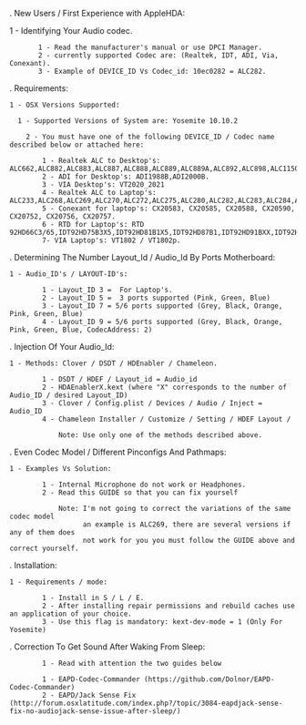 . New Users / First Experience with AppleHDA:
 
  1 - Identifying Your Audio codec.
   
           1 - Read the manufacturer's manual or use DPCI Manager.
           2 - currently supported Codec are: (Realtek, IDT, ADI, Via, Conexant).
           3 - Example of DEVICE_ID Vs Codec_id: 10ec0282 = ALC282.
 
  . Requirements:
 
    1 - OSX Versions Supported:
 
      1 - Supported Versions of System are: Yosemite 10.10.2
                               
        2 - You must have one of the following DEVICE_ID / Codec name described below or attached here:
 
            1 - Realtek ALC to Desktop's: ALC662,ALC882,ALC883,ALC887,ALC888,ALC889,ALC889A,ALC892,ALC898,ALC1150.
            2 - ADI for Desktop's: ADI1988B,ADI2000B.
            3 - VIA Desktop's: VT2020_2021
            4 - Realtek ALC to Laptop's: ALC233,ALC268,ALC269,ALC270,ALC272,ALC275,ALC280,ALC282,ALC283,ALC284,ALC288....etc
            5 - Conexant for laptop's: CX20583, CX20585, CX20588, CX20590, CX20752, CX20756, CX20757.
            6 - RTD for Laptop's: RTD 92HD66C3/65,IDT92HD75B3X5,IDT92HD81B1X5,IDT92HD87B1,IDT92HD91BXX,IDT92HD93BXX.
            7- VIA Laptop's: VT1802 / VT1802p.
 
  . Determining The Number Layout_Id / Audio_Id By Ports Motherboard:
 
    1 - Audio_ID's / LAYOUT-ID's:
    
            1 - Layout_ID 3 =  For Laptop's.
            2 - Layout_ID 5 =  3 ports supported (Pink, Green, Blue)
            3 - Layout_ID 7 = 5/6 ports supported (Grey, Black, Orange, Pink, Green, Blue)
            4 - Layout_ID 9 = 5/6 ports supported (Grey, Black, Orange, Pink, Green, Blue, CodecAddress: 2)
 
  . Injection Of Your Audio_Id:
 
    1 - Methods: Clover / DSDT / HDEnabler / Chameleon.
 
            1 - DSDT / HDEF / Layout_id = Audio_id
            2 - HDAEnablerX.kext (where "X" corresponds to the number of Audio_ID / desired Layout_ID)
            3 - Clover / Config.plist / Devices / Audio / Inject = Audio_ID
            4 - Chameleon Installer / Customize / Setting / HDEF Layout /
                               
                Note: Use only one of the methods described above.
 
  . Even Codec Model / Different Pinconfigs And Pathmaps:
 
    1 - Examples Vs Solution:
 
            1 - Internal Microphone do not work or Headphones.
            2 - Read this GUIDE so that you can fix yourself
                                   
                Note: I'm not going to correct the variations of the same codec model
                      an example is ALC269, there are several versions if any of them does
                      not work for you you must follow the GUIDE above and correct yourself.
 
  . Installation:
 
    1 - Requirements / mode:
 
            1 - Install in S / L / E.
            2 - After installing repair permissions and rebuild caches use an application of your choice.
            3 - Use this flag is mandatory: kext-dev-mode = 1 (Only For Yosemite)
                    
 . Correction To Get Sound After Waking From Sleep:
   
            1 - Read with attention the two guides below 
                
            1 - EAPD-Codec-Commander (https://github.com/Dolnor/EAPD-Codec-Commander) 
            2 - EAPD/Jack Sense Fix (http://forum.osxlatitude.com/index.php?/topic/3084-eapdjack-sense-fix-no-audiojack-sense-issue-after-sleep/)
